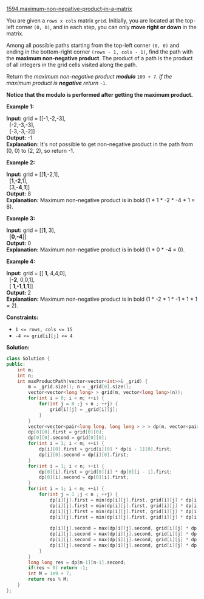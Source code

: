 [1594.maximum-non-negative-product-in-a-matrix](https://leetcode.com/problems/maximum-non-negative-product-in-a-matrix/)  

You are given a `rows x cols` matrix `grid`. Initially, you are located at the top-left corner `(0, 0)`, and in each step, you can only **move right or down** in the matrix.

Among all possible paths starting from the top-left corner `(0, 0)` and ending in the bottom-right corner `(rows - 1, cols - 1)`, find the path with the **maximum non-negative product**. The product of a path is the product of all integers in the grid cells visited along the path.

Return the _maximum non-negative product **modulo**_ `109 + 7`. _If the maximum product is **negative** return_ `-1`.

**Notice that the modulo is performed after getting the maximum product.**

**Example 1:**

  
**Input:** grid = \[\[-1,-2,-3\],  
               \[-2,-3,-3\],  
               \[-3,-3,-2\]\]  
**Output:** -1  
**Explanation:** It's not possible to get non-negative product in the path from (0, 0) to (2, 2), so return -1.  

**Example 2:**

  
**Input:** grid = \[\[**1**,-2,1\],  
               \[**1**,**\-2**,1\],  
               \[3,**\-4**,**1**\]\]  
**Output:** 8  
**Explanation:** Maximum non-negative product is in bold (1 \* 1 \* -2 \* -4 \* 1 = 8).  

**Example 3:**

  
**Input:** grid = \[\[**1**, 3\],  
               \[**0**,**\-4**\]\]  
**Output:** 0  
**Explanation:** Maximum non-negative product is in bold (1 \* 0 \* -4 = 0).  

**Example 4:**

  
**Input:** grid = \[\[ **1**, 4,4,0\],  
               \[**\-2**, 0,0,1\],  
               \[ **1**,**\-1**,**1**,**1**\]\]  
**Output:** 2  
**Explanation:** Maximum non-negative product is in bold (1 \* -2 \* 1 \* -1 \* 1 \* 1 = 2).  

**Constraints:**

*   `1 <= rows, cols <= 15`
*   `-4 <= grid[i][j] <= 4`  



**Solution:**  

```cpp
class Solution {
public:
    int m;
    int n;
    int maxProductPath(vector<vector<int>>& _grid) {
        m = _grid.size(); n = _grid[0].size();
        vector<vector<long long> > grid(m, vector<long long>(n));
        for(int i = 0; i < m; ++i) {
            for(int j = 0 ;j < n ; ++j) {
                grid[i][j] = _grid[i][j];
            }
        }
        vector<vector<pair<long long, long long > > > dp(m, vector<pair<long long, long long > >(n, {INT_MAX, INT_MIN} ));
        dp[0][0].first = grid[0][0];
        dp[0][0].second = grid[0][0];
        for(int i = 1; i < m; ++i) {
            dp[i][0].first = grid[i][0] * dp[i - 1][0].first;
            dp[i][0].second = dp[i][0].first;
        }
        for(int i = 1; i < n; ++i) {
            dp[0][i].first = grid[0][i] * dp[0][i - 1].first;
            dp[0][i].second = dp[0][i].first;
        }
        for(int i = 1; i < m; ++i) {
            for(int j = 1 ;j < n ; ++j) {
                dp[i][j].first = min(dp[i][j].first, grid[i][j] * dp[i - 1][j].first);
                dp[i][j].first = min(dp[i][j].first, grid[i][j] * dp[i][j - 1].first);
                dp[i][j].first = min(dp[i][j].first, grid[i][j] * dp[i - 1][j].second);
                dp[i][j].first = min(dp[i][j].first, grid[i][j] * dp[i][j - 1].second);
                
                dp[i][j].second = max(dp[i][j].second, grid[i][j] * dp[i - 1][j].first);
                dp[i][j].second = max(dp[i][j].second, grid[i][j] * dp[i][j - 1].first);
                dp[i][j].second = max(dp[i][j].second, grid[i][j] * dp[i - 1][j].second);
                dp[i][j].second = max(dp[i][j].second, grid[i][j] * dp[i][j - 1].second);
            }
        }
        long long res = dp[m-1][n-1].second;
        if(res < 0) return -1;
        int M = 1e9 + 7;
        return res % M;
    }
};
```
      